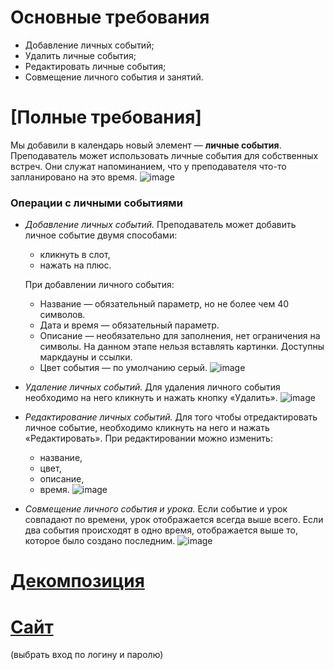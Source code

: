 # Основные требования

- Добавление личных событий;
- Удалить личные события;
- Редактировать личные события;
- Совмещение личного события и занятий.

# [Полные требования]
Мы добавили в календарь новый элемент — **личные события**. 
Преподаватель может использовать личные события для собственных встреч. 
Они служат напоминанием, что у преподавателя что-то запланировано на это время.
![image](https://github.com/ELvovo7/-Coursework-1-2-Skypro-/assets/57502747/48f90033-a9aa-43ae-966e-bf4fad597e59)

### Операции с личными событиями

- *Добавление личных событий.*
    Преподаватель может добавить личное событие двумя способами:
    - кликнуть в слот,
    - нажать на плюс.
    
    При добавлении личного события:
    - Название — обязательный параметр, но не более чем 40 символов.
    - Дата и время — обязательный параметр.
    - Описание — необязательно для заполнения, нет ограничения на символы. На данном этапе нельзя вставлять картинки. Доступны маркдауны и ссылки.
    - Цвет события — по умолчанию серый.
 ![image](https://github.com/ELvovo7/-Coursework-1-2-Skypro-/assets/57502747/abcf6914-a5e7-4900-abf3-02e51baec6d6)

- *Удаление личных событий.*
   Для удаления личного события необходимо на него кликнуть и нажать кнопку «Удалить».
 ![image](https://github.com/ELvovo7/-Coursework-1-2-Skypro-/assets/57502747/538d1bcc-953e-47ff-b2b4-1c0b20fb87c7)

- *Редактирование личных событий.*
    Для того чтобы отредактировать личное событие, необходимо кликнуть на него и нажать «Редактировать».
    При редактировании можно изменить:
    - название,
    - цвет,
    - описание,
    - время.
 ![image](https://github.com/ELvovo7/-Coursework-1-2-Skypro-/assets/57502747/355e35ff-ec3c-45ff-942c-b7c056df915e)

- *Совмещение личного события и урока.*
    Если событие и урок совпадают по времени, урок отображается всегда выше всего.
    Если два события происходят в одно время, отображается выше то, которое было создано последним.
  ![image](https://github.com/ELvovo7/-Coursework-1-2-Skypro-/assets/57502747/b5f390d6-cddb-44b0-9cc3-45ffcecc7139)


# [Декомпозиция](https://miro.com/app/board/uXjVPCjSLWI=/)

# [Сайт](skyeng.ru) 
(выбрать вход по логину и паролю) 
 
